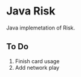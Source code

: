 Java Risk
=============

Java implemetation of Risk. 

To Do
-------

1. Finish card usage
2. Add network play
